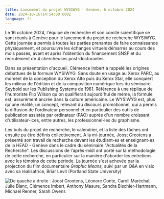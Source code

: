 ```yaml
---
title: Lancement du projet WYSIWYG - Genève, 6 octobre 2024
date: 2024-10-16T14:54:00.000Z
language: fr
---
```

Le 16 octobre 2024, l'équipe de recherche et son comité scientifique se sont réunis à Genève pour le lancement du projet de recherche WYSIWYG. Cette journée a permis à toutes les parties prenantes de faire connaissance physiquement, et poursuivre les échanges virtuels démarrés au cours des mois passés, avant et après l'obtention du financement SNSF et du recrutement de 4 chercheuses post-doctorantes. 

Dans sa présentation d'accueil, Clémence Imbert a rappelé les origines débattues de la formule WYSIWYG. Sans doute en usage au Xerox PARC, au moment de la conception du Xerox Alto puis du Xerox Star, elle conquiert les milieux de l'édition et de la composition numérique lors du séminaire Seybold sur les Publishing Systems de 1981. Référence à une réplique de l'humoriste Flip Wilson qu'on qualifierait aujourd'hui de mème, la formule est, assurément ancrée dans la culture américaine. Le WYSIWYG est, plus qu'une réalité, un concept, relevant du discours promotionnel, qui a permis la diffusion de l'ordinateur personnel et en particulier des outils de publication assistée par ordinateur (PAO) auprès d'un nombre croissant d'utilisateur-ices, entre autres, les professionnel-les du graphisme.

Les buts du projet de recherche, le calendrier, et la liste des tâches ont ensuite pu être définis collectivement. A la mi-journée, Joost Grootens a présenté son travail de recherche devant les étudiant-es et enseignant-es de la HEAD - Genève dans le cadre du séminaire "Actualités de la Recherche". Les discussions de l'après-midi ont porté sur la méthodologie de cette recherche, en particulier sur la manière d'aborder les entretiens avec les témoins de cette période. La journée s'est achevée par la projection du film documentaire *Graphic Means,* suivi par un Q&A en visio avec sa réalisatrice, Briar Levit (Portland State University)

![](/uploads/kick-off.jpg "De gauche à droite : Joost Grootens, Léonore Conte, Caroll Maréchal, Julie Blanc, Clémence Imbert, Anthony Masure, Sandra Bischler-Hartmann, Michael Renner, Sarah Owens")

